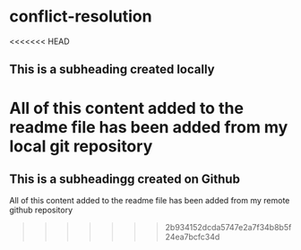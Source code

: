 # conflict-resolution

<<<<<<< HEAD
## This is a subheading created locally 

All of this content added to the readme file has been added from my local git repository 
=======
## This is a subheadingg created on Github

All of this content added to the readme file has been added from my remote github repository
>>>>>>> 2b934152dcda5747e2a7f34b8b5f24ea7bcfc34d
